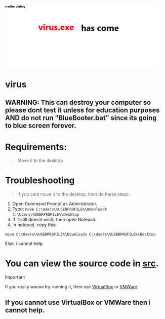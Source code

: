 ![Logo](https://github.com/hi1587/virus/blob/main/logo.jpg)
# virus

## WARNING: This can destroy your computer so please dont test it unless for education purposes AND do not run "BlueBooter.bat" since its going to blue screen forever. 

# Requirements:
> Move it to the desktop

# Troubleshooting
> If you cant move it to the desktop, then do these steps:
1. Open Command Prompt as Administrator.
2. Type: `move C:\Users\%USERPROFILE%\Downloads C:\Users\%USERPROFILE%\Desktop`
3. If it still doesnt work, then open Notepad.
4. In notepad, copy this:
```batch
move C:\Users\%USERPROFILE%\Downloads C:\Users\%USERPROFILE%\Desktop
```
Else, i cannot help.

# You can view the source code in [src](https://github.com/hi1587/virus/tree/main/src).

> [!IMPORTANT]
> If you really wanna try running it, then use [VirtualBox](https://www.virtualbox.org/) or [VMWare](https://www.vmware.com/).

## If you cannot use VirtualBox or VMWare then i cannot help.
